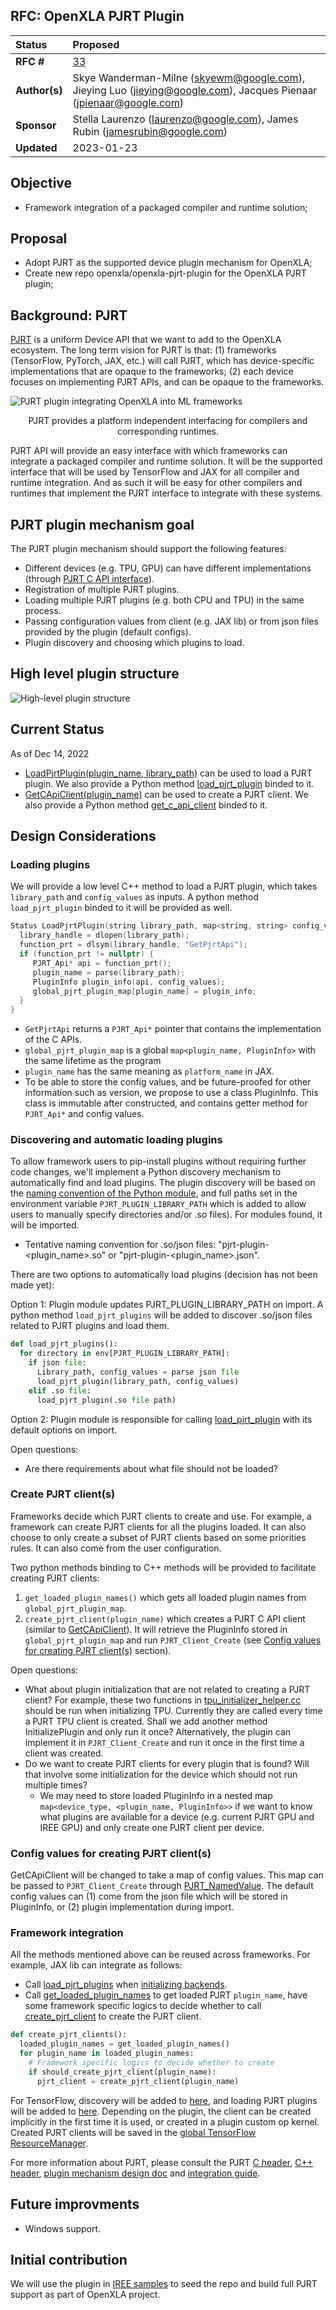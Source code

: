 ## RFC: OpenXLA PJRT Plugin

| Status        | Proposed                                                |
| :------------ | :------------------------------------------------------ |
| **RFC #**     | [33](https://github.com/openxla/community/pull/33) |
| **Author(s)** | Skye Wanderman-Milne (skyewm@google.com), Jieying Luo (jieying@google.com), Jacques Pienaar (jpienaar@google.com) |
| **Sponsor**   | Stella Laurenzo (laurenzo@google.com), James Rubin (jamesrubin@google.com) |
| **Updated**   | 2023-01-23                                              |

## Objective

*   Framework integration of a packaged compiler and runtime solution;

## Proposal

*   Adopt PJRT as the supported device plugin mechanism for OpenXLA;
*   Create new repo openxla/openxla-pjrt-plugin for the OpenXLA PJRT plugin;

## Background: PJRT

[PJRT](https://github.com/tensorflow/tensorflow/blob/master/tensorflow/compiler/xla/pjrt/c/pjrt_c_api.h)
is a uniform Device API that we want to add to the OpenXLA ecosystem. The long
term vision for PJRT is that: (1) frameworks (TensorFlow, PyTorch, JAX, etc.)
will call PJRT, which has device-specific implementations that are opaque to the
frameworks; (2) each device focuses on implementing PJRT APIs, and can be opaque
to the frameworks.

![PJRT plugin integrating OpenXLA into ML frameworks](20230123-pjrt-plugin/frameworks.png)
<p align = "center"> PJRT provides a platform independent interfacing for
compilers and corresponding runtimes. </p>

PJRT API will provide an easy interface with which frameworks can integrate a
packaged compiler and runtime solution. It will be the supported interface that
will be used by TensorFlow and JAX for all compiler and runtime integration. And
as such it will be easy for other compilers and runtimes that implement the PJRT
interface to integrate with these systems.

## PJRT plugin mechanism goal

The PJRT plugin mechanism should support the following features:

*   Different devices (e.g. TPU, GPU) can have different implementations
    (through
    [PJRT C API interface](https://github.com/tensorflow/tensorflow/blob/master/tensorflow/compiler/xla/pjrt/c/pjrt_c_api.h)).
*   Registration of multiple PJRT plugins.
*   Loading multiple PJRT plugins (e.g. both CPU and TPU) in the same process.
*   Passing configuration values from client (e.g. JAX lib) or from json files
    provided by the plugin (default configs).
*   Plugin discovery and choosing which plugins to load.

## High level plugin structure

![High-level plugin structure](20230123-pjrt-plugin/plugin-structure.png)

## Current Status

As of Dec 14, 2022

*   [LoadPjrtPlugin(plugin_name, library_path)](https://github.com/tensorflow/tensorflow/blob/master/tensorflow/compiler/xla/stream_executor/tpu/pjrt_api.cc#L73)
    can be used to load a PJRT plugin. We also provide a Python method
    [load_pjrt_plugin](https://github.com/tensorflow/tensorflow/blob/master/tensorflow/compiler/xla/python/xla.cc#L329)
    binded to it.
*   [GetCApiClient(plugin_name)](https://github.com/tensorflow/tensorflow/blob/master/tensorflow/compiler/xla/pjrt/pjrt_c_api_client.cc#L1150)
    can be used to create a PJRT client. We also provide a Python method
    [get_c_api_client](https://github.com/tensorflow/tensorflow/blob/master/tensorflow/compiler/xla/python/xla.cc#L391)
    binded to it.

## Design Considerations

### <a name="heading=h.782ksg6rl5bj"></a> Loading plugins

We will provide a low level C++ method to load a PJRT plugin, which takes
`library_path` and `config_values` as inputs. A python method `load_pjrt_plugin`
binded to it will be provided as well.

```c++
Status LoadPjrtPlugin(string library_path, map<string, string> config_values) {
  library_handle = dlopen(library_path);
  function_prt = dlsym(library_handle, "GetPjrtApi");
  if (function_prt != nullptr) {
     PJRT_Api* api = function_prt();
     plugin_name = parse(library_path);
     PluginInfo plugin_info(api, config_values);
     global_pjrt_plugin_map[plugin_name] = plugin_info;
  }
}
```

*   `GetPjrtApi` returns a `PJRT_Api*` pointer that contains the implementation
    of the C APIs.
*   `global_pjrt_plugin_map` is a global `map<plugin_name, PluginInfo>` with the
    same lifetime as the program
*   `plugin_name` has the same meaning as `platform_name` in JAX.
*   To be able to store the config values, and be future-proofed for other
    information such as version, we propose to use a class PluginInfo. This
    class is immutable after constructed, and contains getter method for
    `PJRT_Api*` and config values.

### Discovering and automatic loading plugins

To allow framework users to pip-install plugins without requiring further code
changes, we'll implement a Python discovery mechanism to automatically find and
load plugins. The plugin discovery will be based on the
[naming convention of the Python module](https://packaging.python.org/en/latest/guides/creating-and-discovering-plugins/#using-naming-convention),
and full paths set in the environment variable `PJRT_PLUGIN_LIBRARY_PATH` which
is added to allow users to manually specify directories and/or .so files). For
modules found, it will be imported.

*   Tentative naming convention for .so/json files:
    "pjrt-plugin-<plugin_name>.so" or "pjrt-plugin-<plugin_name>.json".

There are two options to automatically load plugins (decision has not been made
yet):

Option 1: Plugin module updates PJRT_PLUGIN_LIBRARY_PATH on import. A python
method `load_pjrt_plugins` will be added to discover .so/json files related to
PJRT plugins and load them.

```python
def load_pjrt_plugins():
  for directory in env[PJRT_PLUGIN_LIBRARY_PATH]:
    if json file:
      Library_path, config_values = parse json file
      load_pjrt_plugin(library_path, config_values)
    elif .so file:
      load_pjrt_plugin(.so file path)
```

Option 2: Plugin module is responsible for calling
[load_pjrt_plugin](#heading=h.782ksg6rl5bj) with its default options on import.

Open questions:

*   Are there requirements about what file should not be loaded?

### <a name="heading=h.396bmv8gkskz"></a> Create PJRT client(s)

Frameworks decide which PJRT clients to create and use. For example, a framework
can create PJRT clients for all the plugins loaded. It can also choose to only
create a subset of PJRT clients based on some priorities rules. It can also come
from the user configuration.

Two python methods binding to C++ methods will be provided to facilitate
creating PJRT clients:

1.  `get_loaded_plugin_names()` which gets all loaded plugin names from
    `global_pjrt_plugin_map`.
2.  `create_pjrt_client(plugin_name)` which creates a PJRT C API client (similar
    to
    [GetCApiClient](https://github.com/tensorflow/tensorflow/blob/master/tensorflow/compiler/xla/pjrt/pjrt_c_api_client.cc#L1150)).
    It will retrieve the PluginInfo stored in `global_pjrt_plugin_map` and run
    `PJRT_Client_Create` (see
    [Config values for creating PJRT client(s)](#heading=h.bjuf0soco0sj)
    section).

Open questions:

*   What about plugin initialization that are not related to creating a PJRT
    client? For example, these two functions in
    [tpu_initializer_helper.cc](https://github.com/tensorflow/tensorflow/blob/master/tensorflow/compiler/xla/stream_executor/tpu/tpu_initializer_helper.cc#L269-L270)
    should be run when initializing TPU. Currently they are called every time a
    PJRT TPU client is created. Shall we add another method InitializePlugin and
    only run it once? Alternatively, the plugin can implement it in
    `PJRT_Client_Create` and run it once in the first time a client was created.
*   Do we want to create PJRT clients for every plugin that is found? Will that
    involve some initialization for the device which should not run multiple
    times?
    *   We may need to store loaded PluginInfo in a nested map `map<device_type,
        <plugin_name, PluginInfo>>` if we want to know what plugins are
        available for a device (e.g. current PJRT GPU and IREE GPU) and only
        create one PJRT client per device.

### <a name="heading=h.bjuf0soco0sj"></a> Config values for creating PJRT client(s)

GetCApiClient will be changed to take a map of config values. This map can be
passed to `PJRT_Client_Create` through
[PJRT_NamedValue](https://github.com/tensorflow/tensorflow/blob/master/tensorflow/compiler/xla/pjrt/c/pjrt_c_api.h#L210).
The default config values can (1) come from the json file which will be stored
in PluginInfo, or (2) plugin implementation during import.

### Framework integration

All the methods mentioned above can be reused across frameworks. For example,
JAX lib can integrate as follows:

*   Call [load_pjrt_plugins](#heading=h.782ksg6rl5bj) when
    [initializing backends](https://github.com/google/jax/blob/a66b3dcdd378b723e275a19258de826260b4c83e/jax/_src/lib/xla_bridge.py#L381).
*   Call [get_loaded_plugin_names](#heading=h.396bmv8gkskz) to get loaded PJRT
    `plugin_name`, have some framework specific logics to decide whether to call
    [create_pjrt_client](#heading=h.396bmv8gkskz) to create the PJRT client.

```python
def create_pjrt_clients():
  loaded_plugin_names = get_loaded_plugin_names()
  for plugin_name in loaded_plugin_names:
    # Framework specific logics to decide whether to create
    if should_create_pjrt_client(plugin_name):
      pjrt_client = create_pjrt_client(plugin_name)
```

For TensorFlow, discovery will be added to
[here](https://github.com/tensorflow/tensorflow/blob/master/tensorflow/api_template.__init__.py#L142),
and loading PJRT plugins will be added to
[here](https://github.com/tensorflow/tensorflow/blob/master/tensorflow/core/common_runtime/pluggable_device/pluggable_device_plugin_init.cc#L124).
Depending on the plugin, the client can be created implicitly in the first time
it is used, or created in a plugin custom op kernel. Created PJRT clients will
be saved in the
[global TensorFlow ResourceManager](https://github.com/tensorflow/tensorflow/blob/master/tensorflow/core/tfrt/common/pjrt_util.h#L26).

For more information about PJRT, please consult the PJRT
[C header](https://github.com/tensorflow/tensorflow/blob/master/tensorflow/compiler/xla/pjrt/c/pjrt_c_api.h),
[C++ header](https://github.com/tensorflow/tensorflow/blob/master/tensorflow/compiler/xla/pjrt/pjrt_client.h),
[plugin mechanism design doc](https://docs.google.com/document/d/1FieBwiflD6DT9Z38wFIrnNxrUto1AOP3UuibQ4vpvEQ/edit)
and
[integration guide](https://docs.google.com/document/d/1EL62DkASMFZbk89K6MIPNGUFBTbkC21v5-uL5fB8VsM/edit).

## Future improvments
* Windows support.

## Initial contribution

We will use the plugin in
[IREE samples](https://github.com/iree-org/iree-samples/tree/main/pjrt-plugin)
to seed the repo and build full PJRT support as part of OpenXLA project.
